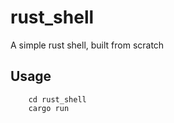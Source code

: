 # rust_shell

A simple rust shell, built from scratch

## Usage

```git clone https://github.com/CaptainTux/rust_shell.git
    cd rust_shell
    cargo run
```
